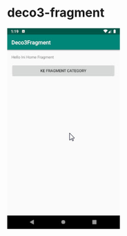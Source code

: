 # deco3-fragment
![hasil](https://github.com/leon9reat/deco3-fragment/blob/master/2019-12-02_13-19-49.jpg)

